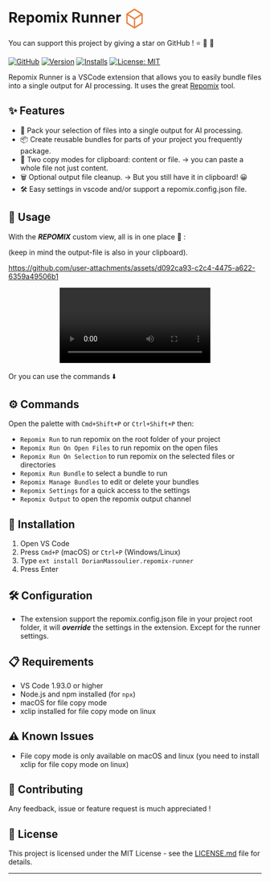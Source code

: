# Repomix Runner <img valign="middle" alt="Repomix logo" width="40" src="assets/repomix-logo.png" />

You can support this project by giving a star on GitHub ! ⭐️ 🔭 🙏

[![GitHub](https://img.shields.io/github/stars/massdo/repomix-runner?style=social)](https://github.com/massdo/repomix-runner)
[![Version](https://img.shields.io/visual-studio-marketplace/v/DorianMassoulier.repomix-runner)](https://marketplace.visualstudio.com/items?itemName=DorianMassoulier.repomix-runner)
[![Installs](https://img.shields.io/visual-studio-marketplace/i/DorianMassoulier.repomix-runner)](https://marketplace.visualstudio.com/items?itemName=DorianMassoulier.repomix-runner)
[![License: MIT](https://img.shields.io/badge/License-MIT-yellow.svg)](https://opensource.org/licenses/MIT)

<!-- [![Twitter](https://img.shields.io/twitter/follow/DorianMass49637
)](https://twitter.com/DorianMass49637) -->

Repomix Runner is a VSCode extension that allows you to easily bundle files into a single output for AI processing. It uses the great [Repomix](https://github.com/yamadashy/repomix) tool.

## ✨ Features

- 📁 Pack your selection of files into a single output for AI processing.
- 📦 Create reusable bundles for parts of your project you frequently package.
- 📎 Two copy modes for clipboard: content or file. -> you can paste a whole file not just content.
- 🗑️ Optional output file cleanup. -> But you still have it in clipboard! 😀
- 🛠️ Easy settings in vscode and/or support a repomix.config.json file.

## 📖 Usage

With the **_REPOMIX_** custom view, all is in one place 🎉 :

(keep in mind the output-file is also in your clipboard).

https://github.com/user-attachments/assets/d092ca93-c2c4-4475-a622-6359a49506b1

<div align="center">
  <video src="https://massdo.github.io/repomix-runner/assets/repomix-demo.mp4" type="video/mp4" controls controlsList="nodownload" allowfullscreen>
    Your browser does not support the video tag.
  </video>
</div>

Or you can use the commands ⬇️

## ⚙️ Commands

Open the palette with `Cmd+Shift+P` or `Ctrl+Shift+P` then:

- `Repomix Run` to run repomix on the root folder of your project
- `Repomix Run On Open Files` to run repomix on the open files
- `Repomix Run On Selection` to run repomix on the selected files or directories
- `Repomix Run Bundle` to select a bundle to run
- `Repomix Manage Bundles` to edit or delete your bundles
- `Repomix Settings` for a quick access to the settings
- `Repomix Output` to open the repomix output channel

## 🚀 Installation

1. Open VS Code
2. Press `Cmd+P` (macOS) or `Ctrl+P` (Windows/Linux)
3. Type `ext install DorianMassoulier.repomix-runner`
4. Press Enter

## 🛠️ Configuration

- The extension support the repomix.config.json file in your project root folder, it will **_override_** the settings in the extension. Except for the runner settings.

## 📋 Requirements

- VS Code 1.93.0 or higher
- Node.js and npm installed (for `npx`)
- macOS for file copy mode
- xclip installed for file copy mode on linux

## ⚠️ Known Issues

- File copy mode is only available on macOS and linux (you need to install xclip for file copy mode on linux)

## 🤝 Contributing

Any feedback, issue or feature request is much appreciated !

## 📝 License

This project is licensed under the MIT License - see the [LICENSE.md](LICENSE.md) file for details.

---
